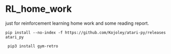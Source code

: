# RL_home_work
just for reinforcement learning home work and some reading report.
```angular2
pip install --no-index -f https://github.com/Kojoley/atari-py/releases atari_py
```
```angular2
 pip3 install gym-retro
```